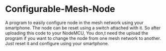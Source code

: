 # Configurable-Mesh-Node
A program to easily configure node in the mesh network using your smartphone. The node can be reset using a switch attached with it. So after uploading this code to your NodeMCU, You don,t need the upload the program if you want to change the node from one mesh network to another. Just reset it and configure using your smartphone.
